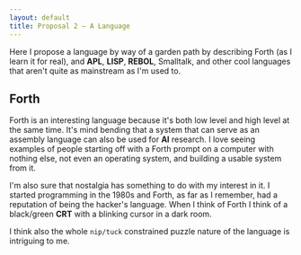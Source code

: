 ```yaml
---
layout: default
title: Proposal 2 — A Language
---
```


Here I propose a language by way of a garden path by describing Forth
(as I learn it for real), and **APL**, **LISP**, **REBOL**, Smalltalk,
and other cool languages that aren't quite as mainstream as I'm used
to.

## Forth

Forth is an interesting language because it's both low level and high
level at the same time. It's mind bending that a system that can serve
as an assembly language can also be used for **AI** research. I love
seeing examples of people starting off with a Forth prompt on a
computer with nothing else, not even an operating system, and building
a usable system from it.

I'm also sure that nostalgia has something to do with my interest in
it. I started programming in the 1980s and Forth, as far as I
remember, had a reputation of being the hacker's language. When I
think of Forth I think of a black/green **CRT** with a blinking cursor
in a dark room. 

I think also the whole `nip/tuck` constrained puzzle nature of the
language is intriguing to me.


